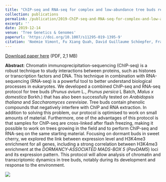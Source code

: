 ```yaml
---
title: "ChIP-seq and RNA-seq for complex and low-abundance tree buds reveal chromatin and expression co-dynamics during sweet cherry bud dormancy"
collection: publications
permalink: /publication/2019-ChIP-seq-and-RNA-seq-for-complex-and-low-abundance-tree-buds-reveal-chromatin-and-expression-co-dynamics-during-sweet-cherry-bud-dormancy
excerpt: ''
date: 2019-12-14
venue: 'Tree Genetics & Genomes'
paperurl: 'https://doi.org/10.1007/s11295-019-1395-9'
citation: 'Noémie Vimont, Fu Xiang Quah, David Guillaume Schöepfer, François Roudier, Elisabeth Dirlewanger, Philip A. Wigge, Bénédicte Wenden, Sandra Cortijo (2020), "ChIP-seq and RNA-seq for complex and low-abundance tree buds reveal chromatin and expression co-dynamics during sweet cherry bud dormancy", <i>Tree Genetics & Genomes</i>, Volume 16, Article 9'
---
```

<i class="ai ai-open-access"></i> [Download paper here](https://link.springer.com/content/pdf/10.1007/s11295-019-1395-9.pdf) (PDF, 2,1 MB)

**Abstract**: Chromatin immunoprecipitation-sequencing (ChIP-seq) is a robust technique to study interactions between proteins, such as histones or transcription factors and DNA. This technique in combination with RNA-sequencing (RNA-seq) is a powerful tool to better understand biological processes in eukaryotes. We developed a combined ChIP-seq and RNA-seq protocol for tree buds (<i>Prunus avium</i> L., <i>Prunus persica</i> L Batch, <i>Malus x domestica</i> Borkh.) that has also been successfully tested on <i>Arabidopsis thaliana</i> and <i>Saccharomyces cerevisiae</i>. Tree buds contain phenolic compounds that negatively interfere with ChIP and RNA extraction. In addition to solving this problem, our protocol is optimised to work on small amounts of material. Furthermore, one of the advantages of this protocol is that samples for ChIP-seq are cross-linked after flash freezing, making it possible to work on trees growing in the field and to perform ChIP-seq and RNA-seq on the same starting material. Focusing on dormant buds in sweet cherry, we explored the link between expression level and H3K4me3 enrichment for all genes, including a strong correlation between H3K4me3 enrichment at the <i>DORMANCY-ASSOCIATED MADS-BOX 5</i> (<i>PavDAM5</i>) loci and its expression pattern. This protocol will allow analysis of chromatin and transcriptomic dynamics in tree buds, notably during its development and response to the environment.

<img src='/bwenden/images/11295_2019_1395_Fig1_HTML.png' />

<script type="text/javascript" src="https://d1bxh8uas1mnw7.cloudfront.net/assets/embed.js"></script><div class="altmetric-embed" data-badge-type="donut" data-altmetric-id="42995909" />
